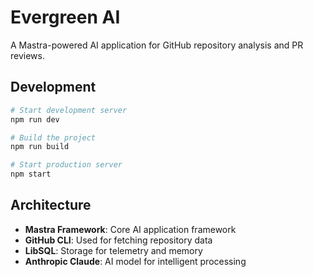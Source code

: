 # Evergreen AI

A Mastra-powered AI application for GitHub repository analysis and PR reviews.

## Development

```bash
# Start development server
npm run dev

# Build the project
npm run build

# Start production server
npm start
```

## Architecture

- **Mastra Framework**: Core AI application framework
- **GitHub CLI**: Used for fetching repository data
- **LibSQL**: Storage for telemetry and memory
- **Anthropic Claude**: AI model for intelligent processing
